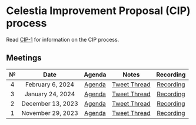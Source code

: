 # Celestia Improvement Proposal (CIP) process

Read [CIP-1](https://github.com/celestiaorg/CIPs/blob/main/cips/cip-1.md) for information on the CIP process.

## Meetings

|  №  |      Date       | Agenda | Notes | Recording |
|:---:|:---------------:|:------:|:-----:|:---------:|
| 4 | February 6, 2024 | [Agenda](https://github.com/celestiaorg/CIPs/issues/61) | [Tweet Thread](https://x.com/JoshCStein/status/1754898166313337310?s=20) | [Recording](https://www.youtube.com/watch?v=izDnDHZEbxg) |
| 3 | January 24, 2024 | [Agenda](https://github.com/celestiaorg/CIPs/issues/40) | [Tweet Thread](https://x.com/JoshCStein/status/1750187535911837848?s=20) | [Recording](https://www.youtube.com/watch?v=g_8e3h6iixM) |
| 2 | December 13, 2023 | [Agenda](https://github.com/celestiaorg/CIPs/issues/22) | [Tweet Thread](https://x.com/JoshCStein/status/1734967567075168697) | [Recording](https://www.youtube.com/watch?v=yYt600kvf4g) |
| 1 | November 29, 2023 | [Agenda](https://github.com/celestiaorg/CIPs/issues/8)  | [Tweet Thread](https://x.com/JoshCStein/status/1729893879191621702) | [Recording](https://www.youtube.com/watch?v=EhWHHmPo_5Q) |
